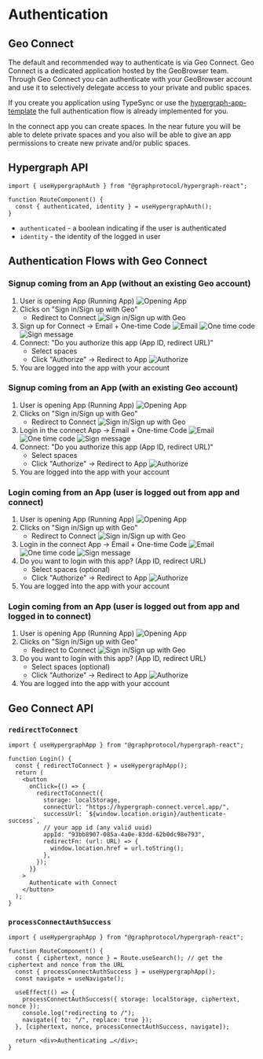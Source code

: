 # Authentication

## Geo Connect

The default and recommended way to authenticate is via Geo Connect. Geo Connect is a dedicated application hosted by the GeoBrowser team. Through Geo Connect you can authenticate with your GeoBrowser account and use it to selectively delegate access to your private and public spaces.

If you create you application using TypeSync or use the [hypergraph-app-template](https://github.com/geobrowser/hypergraph-app-template) the full authentication flow is already implemented for you.

In the connect app you can create spaces. In the near future you will be able to delete private spaces and you also will be able to give an app permissions to create new private and/or public spaces.

## Hypergraph API

```tsx
import { useHypergraphAuth } from "@graphprotocol/hypergraph-react";

function RouteComponent() {
  const { authenticated, identity } = useHypergraphAuth();
}
```

- `authenticated` - a boolean indicating if the user is authenticated
- `identity` - the identity of the logged in user

## Authentication Flows with Geo Connect

### Signup coming from an App (without an existing Geo account)

1. User is opening App (Running App)
![Opening App](../static/img/authentication/main_app.png)
2. Clicks on "Sign in/Sign up with Geo"
   - Redirect to Connect
![Sign in/Sign up with Geo](../static/img/authentication/signup_geo.png)
3. Sign up for Connect -> Email + One-time Code
![Email](../static/img/authentication/login_email.png)
![One time code](../static/img/authentication/login_otp.png)
![Sign message](../static/img/authentication/login_sign_message.png)
4. Connect: "Do you authorize this app (App ID, redirect URL)"
   - Select spaces
   - Click "Authorize" -> Redirect to App
![Authorize](../static/img/authentication/authorize_app.png)
5. You are logged into the app with your account

### Signup coming from an App (with an existing Geo account)

1. User is opening App (Running App)
![Opening App](../static/img/authentication/main_app.png)
2. Clicks on "Sign in/Sign up with Geo"
   - Redirect to Connect
![Sign in/Sign up with Geo](../static/img/authentication/signup_geo.png)
3. Login in the connect App -> Email + One-time Code
![Email](../static/img/authentication/login_email.png)
![One time code](../static/img/authentication/login_otp.png)
![Sign message](../static/img/authentication/login_sign_message.png)
4. Connect: "Do you authorize this app (App ID, redirect URL)"
   - Select spaces
   - Click "Authorize" -> Redirect to App
![Authorize](../static/img/authentication/authorize_app.png)
5. You are logged into the app with your account

### Login coming from an App (user is logged out from app and connect)

1. User is opening App (Running App)
![Opening App](../static/img/authentication/main_app.png)
2. Clicks on "Sign in/Sign up with Geo"
   - Redirect to Connect
![Sign in/Sign up with Geo](../static/img/authentication/signup_geo.png)
3. Login in the connect App -> Email + One-time Code
![Email](../static/img/authentication/login_email.png)
![One time code](../static/img/authentication/login_otp.png)
![Sign message](../static/img/authentication/login_sign_message.png)
4. Do you want to login with this app? (App ID, redirect URL)
   - Select spaces (optional)
   - Click "Authorize" -> Redirect to App
![Authorize](../static/img/authentication/authorize_app.png)
5. You are logged into the app with your account

### Login coming from an App (user is logged out from app and logged in to connect)

1. User is opening App (Running App)
![Opening App](../static/img/authentication/main_app.png)
2. Clicks on "Sign in/Sign up with Geo"
   - Redirect to Connect
![Sign in/Sign up with Geo](../static/img/authentication/signup_geo.png)
3. Do you want to login with this app? (App ID, redirect URL)
   - Select spaces (optional)
   - Click "Authorize" -> Redirect to App
![Authorize](../static/img/authentication/authorize_app.png)
4. You are logged into the app with your account

## Geo Connect API

### `redirectToConnect`

```tsx
import { useHypergraphApp } from "@graphprotocol/hypergraph-react";

function Login() {
  const { redirectToConnect } = useHypergraphApp();
  return (
    <button
      onClick={() => {
        redirectToConnect({
          storage: localStorage,
          connectUrl: "https://hypergraph-connect.vercel.app/",
          successUrl: `${window.location.origin}/authenticate-success`,
          // your app id (any valid uuid)
          appId: "93bb8907-085a-4a0e-83dd-62b0dc98e793",
          redirectFn: (url: URL) => {
            window.location.href = url.toString();
          },
        });
      }}
    >
      Authenticate with Connect
    </button>
  );
}
```

### `processConnectAuthSuccess`

```tsx
import { useHypergraphApp } from "@graphprotocol/hypergraph-react";

function RouteComponent() {
  const { ciphertext, nonce } = Route.useSearch(); // get the ciphertext and nonce from the URL
  const { processConnectAuthSuccess } = useHypergraphApp();
  const navigate = useNavigate();

  useEffect(() => {
    processConnectAuthSuccess({ storage: localStorage, ciphertext, nonce });
    console.log("redirecting to /");
    navigate({ to: "/", replace: true });
  }, [ciphertext, nonce, processConnectAuthSuccess, navigate]);

  return <div>Authenticating …</div>;
}
```
